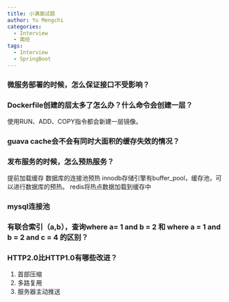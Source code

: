 ```yaml
---
title: 小满面试题
author: Yu Mengchi
categories:
  - Interview
  - 面经
tags:
  - Interview
  - SpringBoot
---
```

  
### 微服务部署的时候，怎么保证接口不受影响？


### Dockerfile创建的层太多了怎么办？什么命令会创建一层？
使用RUN、ADD、COPY指令都会新建一层镜像。
### guava cache会不会有同时大面积的缓存失效的情况？

### 发布服务的时候，怎么预热服务？
提前加载缓存
数据库的连接池预热
innodb存储引擎有buffer_pool，缓存池，可以进行数据库的预热。
redis将热点数据加载到缓存中

### mysql连接池

### 有联合索引（a,b），查询where a= 1 and b = 2 和 where a = 1 and b = 2 and c = 4 的区别？


### HTTP2.0比HTTP1.0有哪些改进？

1. 首部压缩
2. 多路复用
3. 服务器主动推送
